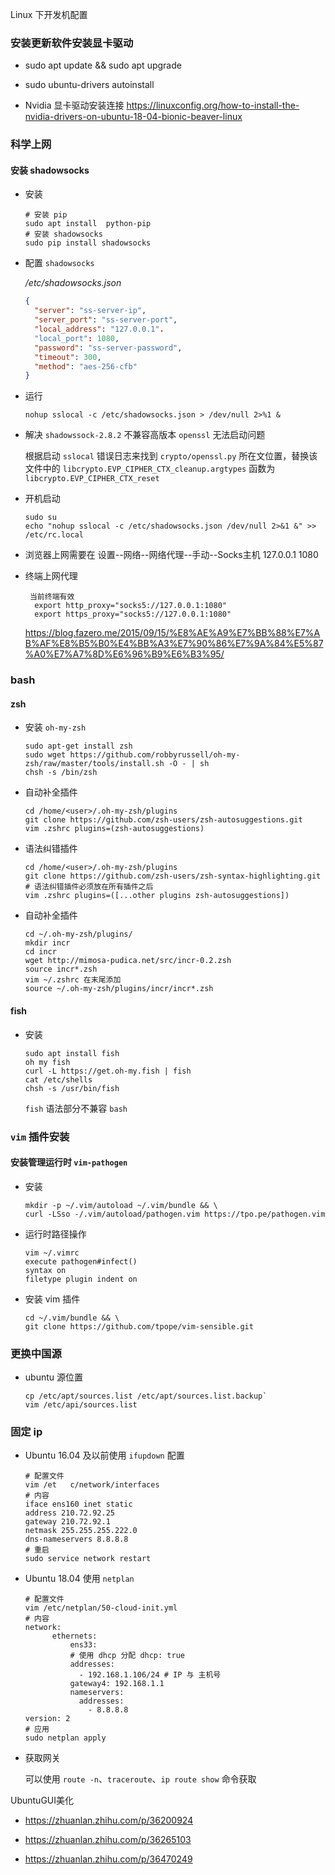Linux 下开发机配置

### 安装更新软件安装显卡驱动

* sudo apt update && sudo apt upgrade

* sudo ubuntu-drivers autoinstall

* Nvidia 显卡驱动安装连接 https://linuxconfig.org/how-to-install-the-nvidia-drivers-on-ubuntu-18-04-bionic-beaver-linux

### 科学上网

#### 安装 shadowsocks


* 安装

  ```shell
  # 安装 pip 
  sudo apt install  python-pip
  # 安装 shadowsocks
  sudo pip install shadowsocks
  ```

* 配置 `shadowsocks`

  */etc/shadowsocks.json*

  ```json
  {
  	"server": "ss-server-ip",
  	"server_port": "ss-server-port",
  	"local_address": "127.0.0.1".
  	"local_port": 1080,
  	"password": "ss-server-password",
  	"timeout": 300,
  	"method": "aes-256-cfb"
  }
  ```

* 运行

  `nohup sslocal -c /etc/shadowsocks.json > /dev/null 2>%1 &`

* 解决 `shadowssock-2.8.2` 不兼容高版本 `openssl` 无法启动问题

  根据启动 `sslocal` 错误日志来找到 `crypto/openssl.py` 所在文位置，替换该文件中的
  `libcrypto.EVP_CIPHER_CTX_cleanup.argtypes` 函数为 `libcrypto.EVP_CIPHER_CTX_reset`

* 开机启动

  ```shell
  sudo su
  echo "nohup sslocal -c /etc/shadowsocks.json /dev/null 2>&1 &" >> /etc/rc.local
  ```

* 浏览器上网需要在 设置--网络--网络代理--手动--Socks主机 127.0.0.1 1080

* 终端上网代理

  ```shell
   当前终端有效
    export http_proxy="socks5://127.0.0.1:1080"
    export https_proxy="socks5://127.0.0.1:1080"
  ```

    https://blog.fazero.me/2015/09/15/%E8%AE%A9%E7%BB%88%E7%AB%AF%E8%B5%B0%E4%BB%A3%E7%90%86%E7%9A%84%E5%87%A0%E7%A7%8D%E6%96%B9%E6%B3%95/

### bash

#### zsh 

* 安装 `oh-my-zsh`

  ```shell
  sudo apt-get install zsh
  sudo wget https://github.com/robbyrussell/oh-my-zsh/raw/master/tools/install.sh -O - | sh
  chsh -s /bin/zsh
  ```

* 自动补全插件

  ```shell
  cd /home/<user>/.oh-my-zsh/plugins
  git clone https://github.com/zsh-users/zsh-autosuggestions.git
  vim .zshrc plugins=(zsh-autosuggestions)
  ```

* 语法纠错插件

  ```shell
  cd /home/<user>/.oh-my-zsh/plugins
  git clone https://github.com/zsh-users/zsh-syntax-highlighting.git
  # 语法纠错插件必须放在所有插件之后
  vim .zshrc plugins=([...other plugins zsh-autosuggestions])
  ```

* 自动补全插件

  ```shell
  cd ~/.oh-my-zsh/plugins/
  mkdir incr
  cd incr
  wget http://mimosa-pudica.net/src/incr-0.2.zsh
  source incr*.zsh
  vim ~/.zshrc 在末尾添加
  source ~/.oh-my-zsh/plugins/incr/incr*.zsh
  ```

#### fish

* 安装

  ```shell
  sudo apt install fish
  oh my fish
  curl -L https://get.oh-my.fish | fish
  cat /etc/shells
  chsh -s /usr/bin/fish
  ```

  `fish` 语法部分不兼容 `bash`
### `vim` 插件安装

#### 安装管理运行时 `vim-pathogen`

* 安装

  ```shell
  mkdir -p ~/.vim/autoload ~/.vim/bundle && \
  curl -LSso -/.vim/autoload/pathogen.vim https://tpo.pe/pathogen.vim
  ```
* 运行时路径操作

  ```shell
  vim ~/.vimrc
  execute pathogen#infect()
  syntax on
  filetype plugin indent on
  ```
* 安装 vim 插件

  ```shell
  cd ~/.vim/bundle && \
  git clone https://github.com/tpope/vim-sensible.git
  ```


### 更换中国源

* ubuntu 源位置

  ```shell
  cp /etc/apt/sources.list /etc/apt/sources.list.backup`
  vim /etc/api/sources.list
  ```


### 固定 ip

* Ubuntu 16.04 及以前使用 `ifupdown` 配置 

  ```shell
  # 配置文件
  vim /et	c/network/interfaces
  # 内容
  iface ens160 inet static
  address 210.72.92.25
  gateway 210.72.92.1
  netmask 255.255.255.222.0
  dns-nameservers 8.8.8.8
  # 重启
  sudo service network restart
  ```

* Ubuntu 18.04 使用 `netplan`

  ```shell
  # 配置文件
  vim /etc/netplan/50-cloud-init.yml
  # 内容
  network:
     	ethernets:
     	    ens33:
     		# 使用 dhcp 分配 dhcp: true
     	    addresses:
     	      - 192.168.1.106/24 # IP 与 主机号
     	    gateway4: 192.168.1.1
     	    nameservers:
     	      addresses:
     	        - 8.8.8.8
  version: 2
  # 应用
  sudo netplan apply
  ```
* 获取网关

  可以使用 `route -n`、`traceroute`、`ip route show` 命令获取

UbuntuGUI美化

* https://zhuanlan.zhihu.com/p/36200924

* https://zhuanlan.zhihu.com/p/36265103

* https://zhuanlan.zhihu.com/p/36470249

